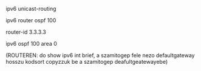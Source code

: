 ipv6 unicast-routing

ipv6 router ospf 100

router-id 3.3.3.3

ipv6 ospf 100 area 0


(ROUTEREN: do show ipv6 int brief, a szamitogep fele nezo defaultgateway hosszu kodsort copyzzuk be a szamitogep deafultgeatewayebe)
